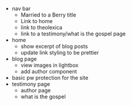 - nav bar
    - Married to a Berry title
    - Link to home
    - link to theolexica
    - link to a testimony/what is the gospel page
- home
    - show excerpt of blog posts
    - update link styling to be prettier
- blog page
    - view images in lightbox
    - add author component
- basic pw protection for the site
- testimony page
    - author page
    - what is the gospel

